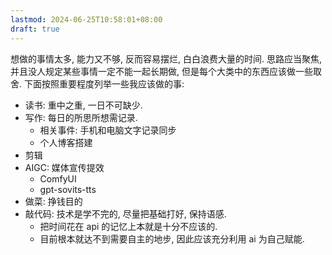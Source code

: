 ```yaml
---
lastmod: 2024-06-25T10:58:01+08:00
draft: true
---
```

想做的事情太多, 能力又不够, 反而容易摆烂, 白白浪费大量的时间.
思路应当聚焦, 并且没人规定某些事情一定不能一起长期做, 但是每个大类中的东西应该做一些取舍.
下面按照重要程度列举一些我应该做的事:
-  读书: 重中之重, 一日不可缺少.
-  写作: 每日的所思所想需记录.
	- 相关事件: 手机和电脑文字记录同步
	- 个人博客搭建
- 剪辑
- AIGC: 媒体宣传提效
	- ComfyUI
	- gpt-sovits-tts
- 做菜: 挣钱目的
- 敲代码: 技术是学不完的, 尽量把基础打好, 保持语感. 
	- 把时间花在 api 的记忆上本就是十分不应该的.
	- 目前根本就达不到需要自主的地步, 因此应该充分利用 ai 为自己赋能.

